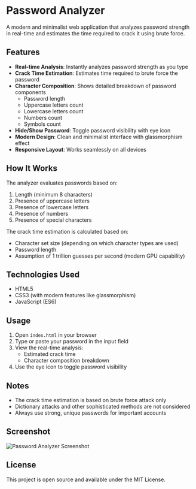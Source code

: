 # Password Analyzer

A modern and minimalist web application that analyzes password strength in real-time and estimates the time required to crack it using brute force.

## Features

- **Real-time Analysis**: Instantly analyzes password strength as you type
- **Crack Time Estimation**: Estimates time required to brute force the password
- **Character Composition**: Shows detailed breakdown of password components
  - Password length
  - Uppercase letters count
  - Lowercase letters count
  - Numbers count
  - Symbols count
- **Hide/Show Password**: Toggle password visibility with eye icon
- **Modern Design**: Clean and minimalist interface with glassmorphism effect
- **Responsive Layout**: Works seamlessly on all devices

## How It Works

The analyzer evaluates passwords based on:
1. Length (minimum 8 characters)
2. Presence of uppercase letters
3. Presence of lowercase letters
4. Presence of numbers
5. Presence of special characters

The crack time estimation is calculated based on:
- Character set size (depending on which character types are used)
- Password length
- Assumption of 1 trillion guesses per second (modern GPU capability)

## Technologies Used

- HTML5
- CSS3 (with modern features like glassmorphism)
- JavaScript (ES6)

## Usage

1. Open `index.html` in your browser
2. Type or paste your password in the input field
3. View the real-time analysis:
   - Estimated crack time
   - Character composition breakdown
4. Use the eye icon to toggle password visibility

## Notes

- The crack time estimation is based on brute force attack only
- Dictionary attacks and other sophisticated methods are not considered
- Always use strong, unique passwords for important accounts

## Screenshot

![Password Analyzer Screenshot](screenshot.png)

## License

This project is open source and available under the MIT License. 